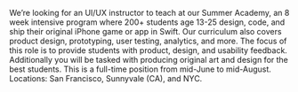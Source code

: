 We’re looking for an UI/UX instructor to teach at our Summer Academy, an 8 week intensive program where 200+ students age 13-25 design, code, and ship their original iPhone game or app in Swift. Our curriculum also covers product design, prototyping, user testing, analytics, and more. The focus of this role is to provide students with product, design, and usability feedback. Additionally you will be tasked with producing original art and design for the best students. This is a full-time position from mid-June to mid-August. Locations: San Francisco, Sunnyvale (CA), and NYC. 